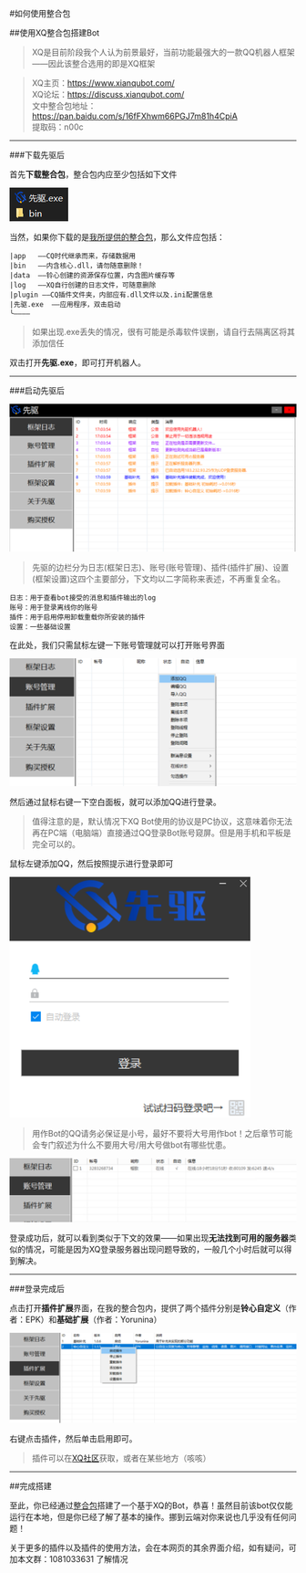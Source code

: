 #如何使用整合包

##使用XQ整合包搭建Bot
>XQ是目前阶段我个人认为前景最好，当前功能最强大的一款QQ机器人框架——因此该整合选用的即是XQ框架

>XQ主页：https://www.xianqubot.com/  
XQ论坛：https://discuss.xianqubot.com/  
文中整合包地址：https://pan.baidu.com/s/16fFXhwm66PGJ7m81h4CpiA  
提取码：n00c

***
###下载先驱后


首先**下载整合包**，整合包内应至少包括如下文件

![Picture](/pic/1.png "实际上会比这多一些")

当然，如果你下载的是[我所提供的整合包](https://pan.baidu.com/s/16fFXhwm66PGJ7m81h4CpiA)，那么文件应包括：

```
|app   ——CQ时代继承而来，存储数据用
|bin   ——内含核心.dll，请勿随意删除！
|data  ——铃心创建的资源保存位置，内含图片缓存等
|log   ——XQ自行创建的日志文件，可随意删除
|plugin ——CQ插件文件夹，内部应有.dll文件以及.ini配置信息 
|先驱.exe  ——应用程序，双击启动
╰————
```

>如果出现.exe丢失的情况，很有可能是杀毒软件误删，请自行去隔离区将其添加信任

双击打开**先驱.exe**，即可打开机器人。
***

###启动先驱后

![Picture](/pic/2.png "先驱当前版本的窗口")

>先驱的边栏分为日志(框架日志)、账号(账号管理)、插件(插件扩展)、设置(框架设置)这四个主要部分，下文均以二字简称来表述，不再重复全名。

```
日志：用于查看bot接受的消息和插件输出的log
账号：用于登录离线你的账号
插件：用于启用停用卸载重载你所安装的插件
设置：一些基础设置
```

在此处，我们只需<kbd>鼠标左键</kbd>一下账号管理就可以打开账号界面

![Picture](/pic/3.png "右击后")

然后通过<kbd>鼠标右键</kbd>一下空白面板，就可以添加QQ进行登录。

>值得注意的是，默认情况下XQ Bot使用的协议是PC协议，这意味着你无法再在PC端（电脑端）直接通过QQ登录Bot账号窥屏。但是用手机和平板是完全可以的。

<kbd>鼠标左键</kbd>添加QQ，然后按照提示进行登录即可

![Picture](/pic/4.png "登录界面，推荐扫码")

>用作Bot的QQ请务必保证是小号，最好不要将大号用作bot！之后章节可能会专门叙述为什么不要用大号/用大号做bot有哪些忧患。

![Picture](/pic/5.png "登录成功")

登录成功后，就可以看到类似于下文的效果——如果出现**无法找到可用的服务器**类似的情况，可能是因为XQ登录服务器出现问题导致的，一般几个小时后就可以得到解决。

***

###登录完成后

点击打开**插件扩展**界面，在我的整合包内，提供了两个插件分别是**铃心自定义**（作者：EPK）和**基础扩展**（作者：Yorunina）

![Picture](/pic/6.png "启用插件")

右键点击插件，然后单击启用即可。

>插件可以在[XQ社区](https://discuss.xianqubot.com/)获取，或者在某些地方（咳咳）
***

##完成搭建

至此，你已经通过[整合包](https://pan.baidu.com/s/16fFXhwm66PGJ7m81h4CpiA)搭建了一个基于XQ的Bot，恭喜！虽然目前该bot仅仅能运行在本地，但是你已经了解了基本的操作。挪到云端对你来说也几乎没有任何问题！

关于更多的插件以及插件的使用方法，会在本网页的其余界面介绍，如有疑问，可加本文群：1081033631 了解情况